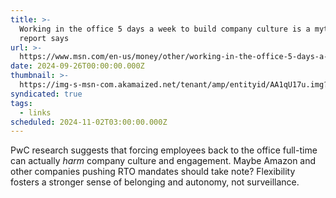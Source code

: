 ```yaml
---
title: >-
  Working in the office 5 days a week to build company culture is a myth, PwC
  report says
url: >-
  https://www.msn.com/en-us/money/other/working-in-the-office-5-days-a-week-to-build-company-culture-is-a-myth-pwc-report-says/ar-AA1qU17L
date: 2024-09-26T00:00:00.000Z
thumbnail: >-
  https://img-s-msn-com.akamaized.net/tenant/amp/entityid/AA1qU17u.img?w=2048&h=1365&m=4&q=88
syndicated: true
tags:
  - links
scheduled: 2024-11-02T03:00:00.000Z
---
```


PwC research suggests that forcing employees back to the office full-time can actually *harm* company culture and engagement. Maybe Amazon and other companies pushing RTO mandates should take note? Flexibility fosters a stronger sense of belonging and autonomy, not surveillance.

